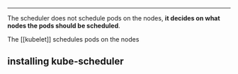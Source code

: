 ***

The scheduler does not schedule pods on the nodes, **it decides on what nodes the pods should be scheduled**.

The [[kubelet]] schedules pods on the nodes

## installing kube-scheduler

